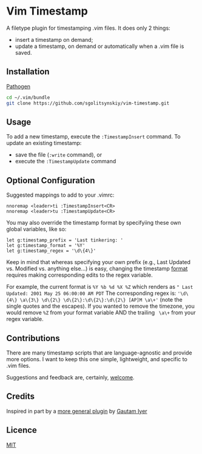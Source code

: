 # Vim Timestamp
A filetype plugin for timestamping .vim files. It does only 2 things: 
* insert a timestamp on demand;
* update a timestamp, on demand or automatically when a .vim file is saved.  

## Installation
[Pathogen](https://github.com/tpope/vim-pathogen)
```bash
cd ~/.vim/bundle
git clone https://github.com/sgolitsynskiy/vim-timestamp.git
```

## Usage
To add a new timestamp, execute the `:TimestampInsert` command.
To update an existing timestamp:
* save the file (`:write` command), or
* execute the `:TimestampUpdate` command

## Optional Configuration
Suggested mappings to add to your .vimrc:
```vim
nnoremap <leader>ti :TimestampInsert<CR>
nnoremap <leader>tu :TimestampUpdate<CR>
```
You may also override the timestamp format by specifyiing these own global variables, like so:
```vim
let g:timestamp_prefix = 'Last tinkering: '
let g:timestamp_format = '%Y'
let g:timestamp_regex = '\d\{4\}'
```
Keep in mind that whereas specifying your own prefix (e.g., Last Updated vs. Modified vs. anything else...) is easy, changing the timestamp [format](http://www.manpages.info/linux/strftime.3.html) requires making corresponding edits to the regex variable.

For example, the current format is `%Y %b %d %X %Z` which renders as `" Last Updated: 2001 May 25 06:00:00 AM PDT`
The corresponding regex is: `'\d\{4\} \a\{3\} \d\{2\} \d\{2\}:\d\{2\}:\d\{2\} [AP]M \a\+'` (note the single quotes and the escapes). 
If you wanted to remove the timezone, you would remove `%Z` from your format variable AND the trailing ` \a\+` from your regex variable. 

## Contributions
There are many timestamp scripts that are language-agnostic and provide more options. I want to keep this one simple, lightweight, and specific to .vim files.  
 
Suggestions and feedback are, certainly, [welcome](https://github.com/sgolitsynskiy/vim-timestamp/issues). 

## Credits 
Inspired in part by a [more general plugin](http://www.vim.org/scripts/script.php?script_id=923) by [Gautam Iyer](http://www.math.cmu.edu/~gautam/sj)

## Licence
[MIT](https://github.com/sgolitsynskiy/vim-timestamp/blob/master/LICENSE)
